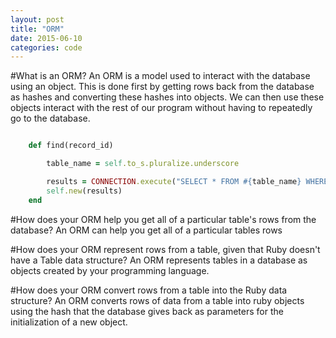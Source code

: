 ```yaml
---
layout: post
title: "ORM"
date: 2015-06-10
categories: code
---
```




#What is an ORM?
An ORM is a model used to interact with the database using an object. This is done first by getting rows back from the 
database as hashes and converting these hashes into objects. We can then use these objects interact with the rest of our
program without having to repeatedly go to the database.

```ruby

    def find(record_id)

        table_name = self.to_s.pluralize.underscore

        results = CONNECTION.execute("SELECT * FROM #{table_name} WHERE id = #{record_id}").first
        self.new(results)
    end
```

#How does your ORM help you get all of a particular table's rows from the database?
An ORM can help you get all of a particular tables rows


#How does your ORM represent rows from a table, given that Ruby doesn't have a Table data structure?
An ORM represents tables in a database as objects created by your programming language.


#How does your ORM convert rows from a table into the Ruby data structure?
An ORM converts rows of data from a table into ruby objects using the hash that the database gives back as parameters
for the initialization of a new object.
